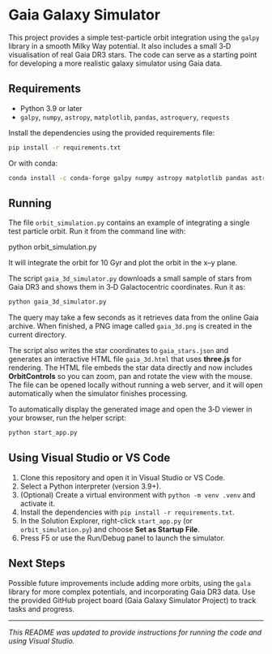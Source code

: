 # Gaia Galaxy Simulator

This project provides a simple test-particle orbit integration using the `galpy` library in a smooth Milky Way potential. It also includes a small 3‑D visualisation of real Gaia DR3 stars. The code can serve as a starting point for developing a more realistic galaxy simulator using Gaia data.

## Requirements

- Python 3.9 or later
- `galpy`, `numpy`, `astropy`, `matplotlib`, `pandas`, `astroquery`, `requests`

Install the dependencies using the provided requirements file:

```bash
pip install -r requirements.txt
```

Or with conda:

```bash
conda install -c conda-forge galpy numpy astropy matplotlib pandas astroquery requests
```

## Running

The file `orbit_simulation.py` contains an example of integrating a single test particle orbit. Run it from the command line with:

python orbit_simulation.py

It will integrate the orbit for 10 Gyr and plot the orbit in the x–y plane.

The script `gaia_3d_simulator.py` downloads a small sample of stars from Gaia DR3 and shows them in 3‑D Galactocentric coordinates. Run it as:

```bash
python gaia_3d_simulator.py
```

The query may take a few seconds as it retrieves data from the online Gaia archive. When finished, a PNG image called `gaia_3d.png` is created in the current directory.

The script also writes the star coordinates to `gaia_stars.json` and generates an
interactive HTML file `gaia_3d.html` that uses **three.js** for rendering. The
HTML file embeds the star data directly and now includes **OrbitControls** so you
can zoom, pan and rotate the view with the mouse. The file can be opened locally
without running a web server, and it will open automatically when the simulator
finishes processing.

To automatically display the generated image and open the 3‑D viewer in your
browser, run the helper script:

```bash
python start_app.py
```

## Using Visual Studio or VS Code

1. Clone this repository and open it in Visual Studio or VS Code.
2. Select a Python interpreter (version 3.9+).
3. (Optional) Create a virtual environment with `python -m venv .venv` and activate it.
4. Install the dependencies with `pip install -r requirements.txt`.
5. In the Solution Explorer, right-click `start_app.py` (or `orbit_simulation.py`) and choose **Set as Startup File**.
6. Press F5 or use the Run/Debug panel to launch the simulator.

## Next Steps

Possible future improvements include adding more orbits, using the `gala` library for more complex potentials, and incorporating Gaia DR3 data. Use the provided GitHub project board (Gaia Galaxy Simulator Project) to track tasks and progress.

---

*This README was updated to provide instructions for running the code and using Visual Studio.*
